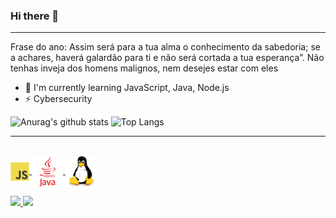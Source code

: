 ### Hi there 👋

-------------------------------------

Frase do ano: Assim será para a tua alma o conhecimento da sabedoria; se a achares, haverá galardão para ti e não será cortada a tua esperança”. Não tenhas inveja dos homens malignos, nem desejes estar com eles

- 🌱 I'm currently learning JavaScript, Java, Node.js
- ⚡ Cybersecurity

![Anurag's github stats](https://github-readme-stats.vercel.app/api?username=BrendoMSilva&show_icons=true&theme=dark&hide_border=true&locale=pt-br&bg_color=66000000)
![Top Langs](https://github-readme-stats.vercel.app/api/top-langs/?username=BrendoMSilva&layout=compact&theme=dark&hide_border=true&locale=pt-br&bg_color=66000000)

-------------------------------------

<br><a href="https://github.com/anuraghazra/github-readme-stats">
  <img align="center" src="https://github.com/devicons/devicon/blob/master/icons/javascript/javascript-original.svg" width="30" heigth="30" />
</a>
<a href="https://github.com/anuraghazra/github-readme-stats">
  <img align="center" src="https://raw.githubusercontent.com/devicons/devicon/2ae2a900d2f041da66e950e4d48052658d850630/icons/java/java-plain-wordmark.svg" width="50" heigth="50" />
</a>
<a href="https://github.com/anuraghazra/github-readme-stats">
  <img align="center" src="https://raw.githubusercontent.com/devicons/devicon/2ae2a900d2f041da66e950e4d48052658d850630/icons/linux/linux-original.svg" width="50" heigth="50" />
</a>

<a href="mailto: brendosilvaxxt@gmail.com">
  <img src="https://img.shields.io/badge/-Gmail-%23EA4335?style=for-the-badge&logo=gmail&logoColor=white">
</a>

<a href="https://www.linkedin.com/in/brendo-silva-5510a0196/" target="_blank">
  <img src="https://img.shields.io/badge/-LinkedIn-%230077B5?style=for-the-badge&logo=linkedin&logoColor=white">
</a>


